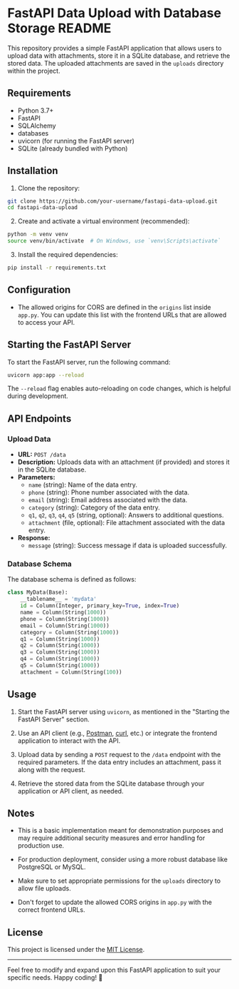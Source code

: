 # FastAPI Data Upload with Database Storage README

This repository provides a simple FastAPI application that allows users to upload data with attachments, store it in a SQLite database, and retrieve the stored data. The uploaded attachments are saved in the `uploads` directory within the project.

## Requirements

- Python 3.7+
- FastAPI
- SQLAlchemy
- databases
- uvicorn (for running the FastAPI server)
- SQLite (already bundled with Python)

## Installation

1. Clone the repository:

```bash
git clone https://github.com/your-username/fastapi-data-upload.git
cd fastapi-data-upload
```

2. Create and activate a virtual environment (recommended):

```bash
python -m venv venv
source venv/bin/activate  # On Windows, use `venv\Scripts\activate`
```

3. Install the required dependencies:

```bash
pip install -r requirements.txt
```

## Configuration

- The allowed origins for CORS are defined in the `origins` list inside `app.py`. You can update this list with the frontend URLs that are allowed to access your API.

## Starting the FastAPI Server

To start the FastAPI server, run the following command:

```bash
uvicorn app:app --reload
```

The `--reload` flag enables auto-reloading on code changes, which is helpful during development.

## API Endpoints

### Upload Data

- **URL:** `POST /data`
- **Description:** Uploads data with an attachment (if provided) and stores it in the SQLite database.
- **Parameters:**
  - `name` (string): Name of the data entry.
  - `phone` (string): Phone number associated with the data.
  - `email` (string): Email address associated with the data.
  - `category` (string): Category of the data entry.
  - `q1`, `q2`, `q3`, `q4`, `q5` (string, optional): Answers to additional questions.
  - `attachment` (file, optional): File attachment associated with the data entry.
- **Response:**
  - `message` (string): Success message if data is uploaded successfully.

### Database Schema

The database schema is defined as follows:

```python
class MyData(Base):
    __tablename__ = 'mydata'
    id = Column(Integer, primary_key=True, index=True)
    name = Column(String(1000))
    phone = Column(String(1000))
    email = Column(String(1000))
    category = Column(String(1000))
    q1 = Column(String(1000))
    q2 = Column(String(1000))
    q3 = Column(String(1000))
    q4 = Column(String(1000))
    q5 = Column(String(1000))
    attachment = Column(String(100))
```

## Usage

1. Start the FastAPI server using `uvicorn`, as mentioned in the "Starting the FastAPI Server" section.

2. Use an API client (e.g., [Postman](https://www.postman.com/), [curl](https://curl.se/), etc.) or integrate the frontend application to interact with the API.

3. Upload data by sending a `POST` request to the `/data` endpoint with the required parameters. If the data entry includes an attachment, pass it along with the request.

4. Retrieve the stored data from the SQLite database through your application or API client, as needed.

## Notes

- This is a basic implementation meant for demonstration purposes and may require additional security measures and error handling for production use.

- For production deployment, consider using a more robust database like PostgreSQL or MySQL.

- Make sure to set appropriate permissions for the `uploads` directory to allow file uploads.

- Don't forget to update the allowed CORS origins in `app.py` with the correct frontend URLs.

## License

This project is licensed under the [MIT License](LICENSE).

---

Feel free to modify and expand upon this FastAPI application to suit your specific needs. Happy coding! 🚀

